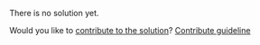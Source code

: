 
There is no solution yet.

Would you like to [contribute to the solution](https://github.com/BFEdev/BFE.dev-solutions/blob/main/quiz/inherit-writable-flag_en.md)? [Contribute guideline](https://github.com/BFEdev/BFE.dev-solutions#how-to-contribute)
